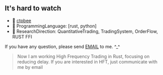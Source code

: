## It's hard to watch 


- 🔭 [ctpbee](https://github.com/ctpbee/ctpbee)
- 🌱 ProgrammingLanguage: [rust, python]
- 💬 ResearchDirection: QuantitativeTrading, TradingSystem, OrderFlow, RUST FFI


If you have any question, please send [EMAIL](somewheve@gmail.com) to me.  ^_^ 


> Now I am working High Frequency Trading in Rust, focusing on reducing delay. If you are interested in HFT, just communicate with me by email 
